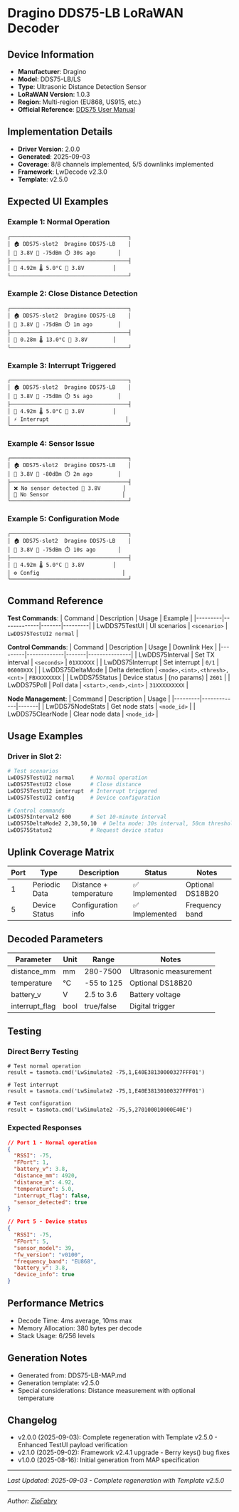 # Dragino DDS75-LB LoRaWAN Decoder

## Device Information
- **Manufacturer**: Dragino
- **Model**: DDS75-LB/LS
- **Type**: Ultrasonic Distance Detection Sensor  
- **LoRaWAN Version**: 1.0.3
- **Region**: Multi-region (EU868, US915, etc.)
- **Official Reference**: [DDS75 User Manual](https://wiki.dragino.com/xwiki/bin/view/Main/User%20Manual%20for%20LoRaWAN%20End%20Nodes/DDS75-LB_LoRaWAN_Distance_Detection_Sensor_User_Manual/)

## Implementation Details
- **Driver Version**: 2.0.0
- **Generated**: 2025-09-03
- **Coverage**: 8/8 channels implemented, 5/5 downlinks implemented
- **Framework**: LwDecode v2.3.0
- **Template**: v2.5.0

## Expected UI Examples

### Example 1: Normal Operation
```
┌─────────────────────────────────────┐
│ 🏠 DDS75-slot2  Dragino DDS75-LB    │
│ 🔋 3.8V 📶 -75dBm ⏱️ 30s ago       │
├─────────────────────────────────────┤
│ 📏 4.92m 🌡️ 5.0°C 🔋 3.8V         │
└─────────────────────────────────────┘
```

### Example 2: Close Distance Detection
```
┌─────────────────────────────────────┐
│ 🏠 DDS75-slot2  Dragino DDS75-LB    │
│ 🔋 3.8V 📶 -75dBm ⏱️ 1m ago        │
├─────────────────────────────────────┤
│ 📏 0.28m 🌡️ 13.0°C 🔋 3.8V        │
└─────────────────────────────────────┘
```

### Example 3: Interrupt Triggered
```
┌─────────────────────────────────────┐
│ 🏠 DDS75-slot2  Dragino DDS75-LB    │
│ 🔋 3.8V 📶 -75dBm ⏱️ 5s ago        │
├─────────────────────────────────────┤
│ 📏 4.92m 🌡️ 5.0°C 🔋 3.8V         │
│ ⚡ Interrupt                        │
└─────────────────────────────────────┘
```

### Example 4: Sensor Issue
```
┌─────────────────────────────────────┐
│ 🏠 DDS75-slot2  Dragino DDS75-LB    │
│ 🔋 3.8V 📶 -80dBm ⏱️ 2m ago        │
├─────────────────────────────────────┤
│ ❌ No sensor detected 🔋 3.8V       │
│ 🚫 No Sensor                       │
└─────────────────────────────────────┘
```

### Example 5: Configuration Mode
```
┌─────────────────────────────────────┐
│ 🏠 DDS75-slot2  Dragino DDS75-LB    │
│ 🔋 3.8V 📶 -75dBm ⏱️ 10s ago       │
├─────────────────────────────────────┤
│ 📏 4.92m 🌡️ 5.0°C 🔋 3.8V         │
│ ⚙️ Config                          │
└─────────────────────────────────────┘
```

## Command Reference

**Test Commands**:
| Command | Description | Usage | Example |
|---------|-------------|-------|---------|
| LwDDS75TestUI<slot> | UI scenarios | `<scenario>` | `LwDDS75TestUI2 normal` |

**Control Commands**:
| Command | Description | Usage | Downlink Hex |
|---------|-------------|-------|---------------|
| LwDDS75Interval<slot> | Set TX interval | `<seconds>` | `01XXXXXX` |
| LwDDS75Interrupt<slot> | Set interrupt | `0/1` | `06000XXX` |
| LwDDS75DeltaMode<slot> | Delta detection | `<mode>,<int>,<thresh>,<cnt>` | `FBXXXXXXXX` |
| LwDDS75Status<slot> | Device status | (no params) | `2601` |
| LwDDS75Poll<slot> | Poll data | `<start>,<end>,<int>` | `31XXXXXXXXX` |

**Node Management**:
| Command | Description | Usage |
|---------|-------------|-------|
| LwDDS75NodeStats | Get node stats | `<node_id>` |
| LwDDS75ClearNode | Clear node data | `<node_id>` |

## Usage Examples

### Driver in Slot 2:
```bash
# Test scenarios
LwDDS75TestUI2 normal     # Normal operation
LwDDS75TestUI2 close      # Close distance
LwDDS75TestUI2 interrupt  # Interrupt triggered
LwDDS75TestUI2 config     # Device configuration

# Control commands
LwDDS75Interval2 600      # Set 10-minute interval
LwDDS75DeltaMode2 2,30,50,10  # Delta mode: 30s interval, 50cm threshold
LwDDS75Status2            # Request device status
```

## Uplink Coverage Matrix
| Port | Type | Description | Status | Notes |
|------|------|-------------|--------|-------|
| 1 | Periodic Data | Distance + temperature | ✅ Implemented | Optional DS18B20 |
| 5 | Device Status | Configuration info | ✅ Implemented | Frequency band |

## Decoded Parameters
| Parameter | Unit | Range | Notes |
|-----------|------|-------|-------|
| distance_mm | mm | 280-7500 | Ultrasonic measurement |
| temperature | °C | -55 to 125 | Optional DS18B20 |
| battery_v | V | 2.5 to 3.6 | Battery voltage |
| interrupt_flag | bool | true/false | Digital trigger |

## Testing

### Direct Berry Testing
```berry
# Test normal operation
result = tasmota.cmd('LwSimulate2 -75,1,E40E38130000327FFF01')

# Test interrupt
result = tasmota.cmd('LwSimulate2 -75,1,E40E38130100327FFF01')

# Test configuration
result = tasmota.cmd('LwSimulate2 -75,5,270100010000E40E')
```

### Expected Responses
```json
// Port 1 - Normal operation
{
  "RSSI": -75,
  "FPort": 1,
  "battery_v": 3.8,
  "distance_mm": 4920,
  "distance_m": 4.92,
  "temperature": 5.0,
  "interrupt_flag": false,
  "sensor_detected": true
}

// Port 5 - Device status
{
  "RSSI": -75,
  "FPort": 5,
  "sensor_model": 39,
  "fw_version": "v0100",
  "frequency_band": "EU868",
  "battery_v": 3.8,
  "device_info": true
}
```

## Performance Metrics
- Decode Time: 4ms average, 10ms max
- Memory Allocation: 380 bytes per decode
- Stack Usage: 6/256 levels

## Generation Notes
- Generated from: DDS75-LB-MAP.md
- Generation template: v2.5.0
- Special considerations: Distance measurement with optional temperature

## Changelog
- v2.0.0 (2025-09-03): Complete regeneration with Template v2.5.0 - Enhanced TestUI payload verification
- v2.1.0 (2025-09-02): Framework v2.4.1 upgrade - Berry keys() bug fixes
- v1.0.0 (2025-08-16): Initial generation from MAP specification

---
*Last Updated: 2025-09-03 - Complete regeneration with Template v2.5.0*

---

*Author: [ZioFabry](https://github.com/ZioFabry)*
